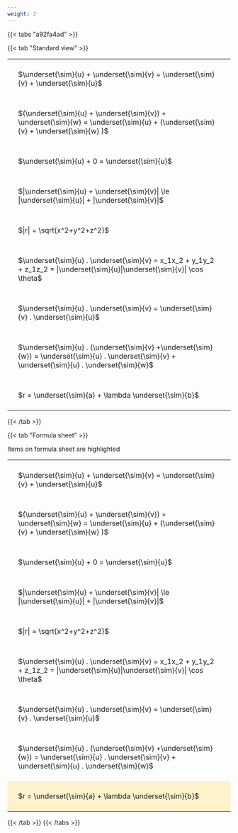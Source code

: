 ```yaml
---
weight: 3
---
```


{{< tabs "a92fa4ad" >}}

{{< tab "Standard view" >}}

<style type="text/css">
#T_standard_0575010a4e5be863 th.col_heading {
  text-align: left;
  font-size: 1em;
}
#T_standard_0575010a4e5be863 td {
  text-align: left;
  font-size: 1em;
  padding: 1.5em;
}
</style>
<table id="T_standard_0575010a4e5be863">
  <thead>
  </thead>
  <tbody>
    <tr>
      <td id="T_standard_0575010a4e5be863_row0_col0" class="data row0 col0" >$\underset{\sim}{u} + \underset{\sim}{v} = \underset{\sim}{v} + \underset{\sim}{u}$ </td>
    </tr>
    <tr>
      <td id="T_standard_0575010a4e5be863_row1_col0" class="data row1 col0" >$(\underset{\sim}{u} + \underset{\sim}{v}) + \underset{\sim}{w} = \underset{\sim}{u} + (\underset{\sim}{v} + \underset{\sim}{w} )$ </td>
    </tr>
    <tr>
      <td id="T_standard_0575010a4e5be863_row2_col0" class="data row2 col0" >$\underset{\sim}{u} + 0 = \underset{\sim}{u}$ </td>
    </tr>
    <tr>
      <td id="T_standard_0575010a4e5be863_row3_col0" class="data row3 col0" >$|\underset{\sim}{u} + \underset{\sim}{v}| \le |\underset{\sim}{u}| + |\underset{\sim}{v}|$ </td>
    </tr>
    <tr>
      <td id="T_standard_0575010a4e5be863_row4_col0" class="data row4 col0" >$|r| = \sqrt{x^2+y^2+z^2}$</td>
    </tr>
    <tr>
      <td id="T_standard_0575010a4e5be863_row5_col0" class="data row5 col0" >$\underset{\sim}{u} . \underset{\sim}{v} = x_1x_2 + y_1y_2 + z_1z_2 = |\underset{\sim}{u}|\underset{\sim}{v}| \cos \theta$</td>
    </tr>
    <tr>
      <td id="T_standard_0575010a4e5be863_row6_col0" class="data row6 col0" >$\underset{\sim}{u} . \underset{\sim}{v}  = \underset{\sim}{v} . \underset{\sim}{u}$</td>
    </tr>
    <tr>
      <td id="T_standard_0575010a4e5be863_row7_col0" class="data row7 col0" >$\underset{\sim}{u} . (\underset{\sim}{v} +\underset{\sim}{w})   = \underset{\sim}{u} . \underset{\sim}{v} + \underset{\sim}{u} . \underset{\sim}{w}$</td>
    </tr>
    <tr>
      <td id="T_standard_0575010a4e5be863_row8_col0" class="data row8 col0" >$r = \underset{\sim}{a} + \lambda \underset{\sim}{b}$</td>
    </tr>
  </tbody>
</table>
{{< /tab >}}

{{< tab "Formula sheet" >}}

Items on formula sheet are highlighted 
<br>
<style type="text/css">
#T_formula_sheet_d02145425f0b274c th.col_heading {
  text-align: left;
  font-size: 1em;
}
#T_formula_sheet_d02145425f0b274c td {
  text-align: left;
  font-size: 1em;
  padding: 1.5em;
}
#T_formula_sheet_d02145425f0b274c_row0_col0, #T_formula_sheet_d02145425f0b274c_row1_col0, #T_formula_sheet_d02145425f0b274c_row2_col0, #T_formula_sheet_d02145425f0b274c_row3_col0, #T_formula_sheet_d02145425f0b274c_row4_col0, #T_formula_sheet_d02145425f0b274c_row5_col0, #T_formula_sheet_d02145425f0b274c_row6_col0, #T_formula_sheet_d02145425f0b274c_row7_col0 {
  background-color: rgba(0,0,0,0);
}
#T_formula_sheet_d02145425f0b274c_row8_col0 {
  background-color: rgba(255,194,10, 0.2);
}
</style>
<table id="T_formula_sheet_d02145425f0b274c">
  <thead>
  </thead>
  <tbody>
    <tr>
      <td id="T_formula_sheet_d02145425f0b274c_row0_col0" class="data row0 col0" >$\underset{\sim}{u} + \underset{\sim}{v} = \underset{\sim}{v} + \underset{\sim}{u}$ </td>
    </tr>
    <tr>
      <td id="T_formula_sheet_d02145425f0b274c_row1_col0" class="data row1 col0" >$(\underset{\sim}{u} + \underset{\sim}{v}) + \underset{\sim}{w} = \underset{\sim}{u} + (\underset{\sim}{v} + \underset{\sim}{w} )$ </td>
    </tr>
    <tr>
      <td id="T_formula_sheet_d02145425f0b274c_row2_col0" class="data row2 col0" >$\underset{\sim}{u} + 0 = \underset{\sim}{u}$ </td>
    </tr>
    <tr>
      <td id="T_formula_sheet_d02145425f0b274c_row3_col0" class="data row3 col0" >$|\underset{\sim}{u} + \underset{\sim}{v}| \le |\underset{\sim}{u}| + |\underset{\sim}{v}|$ </td>
    </tr>
    <tr>
      <td id="T_formula_sheet_d02145425f0b274c_row4_col0" class="data row4 col0" >$|r| = \sqrt{x^2+y^2+z^2}$</td>
    </tr>
    <tr>
      <td id="T_formula_sheet_d02145425f0b274c_row5_col0" class="data row5 col0" >$\underset{\sim}{u} . \underset{\sim}{v} = x_1x_2 + y_1y_2 + z_1z_2 = |\underset{\sim}{u}|\underset{\sim}{v}| \cos \theta$</td>
    </tr>
    <tr>
      <td id="T_formula_sheet_d02145425f0b274c_row6_col0" class="data row6 col0" >$\underset{\sim}{u} . \underset{\sim}{v}  = \underset{\sim}{v} . \underset{\sim}{u}$</td>
    </tr>
    <tr>
      <td id="T_formula_sheet_d02145425f0b274c_row7_col0" class="data row7 col0" >$\underset{\sim}{u} . (\underset{\sim}{v} +\underset{\sim}{w})   = \underset{\sim}{u} . \underset{\sim}{v} + \underset{\sim}{u} . \underset{\sim}{w}$</td>
    </tr>
    <tr>
      <td id="T_formula_sheet_d02145425f0b274c_row8_col0" class="data row8 col0" >$r = \underset{\sim}{a} + \lambda \underset{\sim}{b}$</td>
    </tr>
  </tbody>
</table>
{{< /tab >}}
{{< /tabs >}}